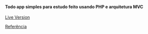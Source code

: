 #### Todo app simples para estudo feito usando PHP e arquitetura MVC
[Live Version](https://cybertreta.000webhostapp.com/)

[Referência](https://www.youtube.com/watch?v=oMbOW7mGj3s)
